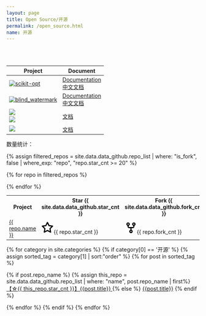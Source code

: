 ```yaml
---
layout: page
title: Open Source/开源
permalink: /open_source.html
name: 开源
---
```


<div id="sidebar_type" class="open_source"></div>
<br>
<object data="/pages/trophy.svg" style="width: 100%;max-width: 550px;"></object>
<br>


| Project | Document |
|---------|----------|
| [![scikit-opt](https://www.guofei.site/public/icon/scikit-opt.svg)](https://github.com/guofei9987/scikit-opt)| [Documentation](https://www.guofei.site/os/sko_en.html) <br> [中文文档](https://www.guofei.site/os/sko_zh.html) |
| [![blind_watermark](https://www.guofei.site/public/icon/blind_watermark.svg)](https://github.com/guofei9987/blind_watermark) | [Documentation](https://www.guofei.site/os/bw_en.html) <br> [中文文档](https://www.guofei.site/os/bw_zh.html)
| [![](https://www.guofei.site/public/icon/hidden_watermark.svg)](https://github.com/guofei9987/hidden_watermark)  <br> [![](https://www.guofei.site/public/icon/text_blind_watermark.svg)](https://github.com/guofei9987/text_blind_watermark)| [文档](https://www.guofei.site/os/text_wm.html) |
| [![](https://www.guofei.site/public/icon/HideInfo.svg)](https://github.com/guofei9987/HideInfo) | [文档](https://www.guofei.site/os/hide_info.html) |








数量统计：

<table>
<tr>
  <th>Project</th>
  <th>Star {{ site.data.data_github.star_cnt }}</th>
  <th>Fork {{ site.data.data_github.fork_cnt }}</th>
  <th>description</th>
</tr>

{% assign filtered_repos = site.data.data_github.repo_list | where: "is_fork", false | where_exp: "repo", "repo.star_cnt >= 20" %}


{% for repo in filtered_repos %}
<tr>
  <td><a href="{{ repo.url }}">{{ repo.name }}</a></td>
  <td><img class="icon" src="/public/logo/star.svg">{{ repo.star_cnt }}</td>
  <td><img class="icon" src="/public/logo/fork.svg">{{ repo.fork_cnt }}</td>
  <td>{{ repo.description }}</td>
</tr>
{% endfor %}
</table>




{% for category in site.categories %}
{% if category[0] == '开源' %}
{% assign sorted_tag = category[1] | sort:"order" %}
{% for post in sorted_tag %}

{% if post.repo_name %}
    {% assign this_repo = site.data.data_github.repo_list | where: "name", post.repo_name | first%}
<a href="{{ post.url }}">【☆{{ this_repo.star_cnt }}】{{post.title}} </a>
{% else %}
<a href="{{ post.url }}">{{post.title}}</a>
{% endif %}

{% endfor %}
{% endif %}
{% endfor %}
